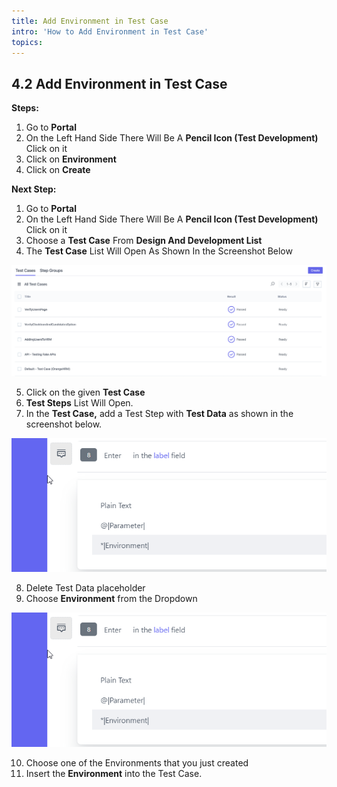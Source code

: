 ```yaml
---
title: Add Environment in Test Case
intro: 'How to Add Environment in Test Case'
topics:
---
```


## 4.2 Add Environment in Test Case

**Steps:** 

1. Go to **Portal** 
2. On the Left Hand Side There Will Be A **Pencil Icon (Test Development)** Click on it 
3. Click on **Environment**
4. Click on **Create**

**Next Step:** 

1. Go to **Portal** 
2. On the Left Hand Side There Will Be A **Pencil Icon (Test Development)** Click on it 
3. Choose a **Test Case** From **Design And Development List** 
4. The **Test Case** List Will Open As Shown In the Screenshot Below 

![](imgs/test-case-list.png)

5. Click on the given **Test Case**
6. **Test Steps** List Will Open.
7. In the **Test Case,** add a Test Step with **Test Data** as shown in the screenshot below.

![](imgs/environment-xx.png)

8. Delete Test Data placeholder
9. Choose **Environment** from the Dropdown

![](imgs/environment-xx.png)

10. Choose one of the Environments that you just created 
11. Insert the **Environment** into the Test Case.